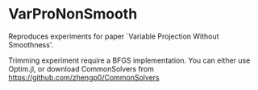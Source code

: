 # VarProNonSmooth

Reproduces experiments for paper `Variable Projection Without Smoothness'.  

Trimming experiment require a BFGS implementation. You can either use Optim.jl, 
or download CommonSolvers from https://github.com/zhengp0/CommonSolvers

